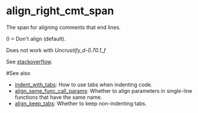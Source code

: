 # align_right_cmt_span

The span for aligning comments that end lines.

0 = Don't align (default).

Does not work with _Uncrustify_d-0.70.1_f_

See [stackoverflow](https://stackoverflow.com/questions/41526950/uncrustify-how-do-i-align-trailing-comments-by-two-space-gap).

#See also
* [indent_with_tabs](../indent_options/indent_with_tabs.md): How to use tabs when indenting code.
* [align_same_func_call_params](align_same_func_call_params.md): Whether to align parameters in single-line functions that have the same name.
* [align_keep_tabs](align_keep_tabs.md): Whether to keep non-indenting tabs.
